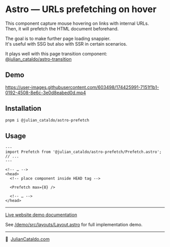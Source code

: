 # Astro — URLs prefetching on hover

This component capture mouse hovering on links with internal URLs.  
Then, it will prefetch the HTML document beforehand.

The goal is to make further page loading snappier.  
It's useful with SSG but also with SSR in certain scenarios.

It plays well with this page transition component:  
[@julian_cataldo/astro-transition](https://github.com/JulianCataldo/astro/tree/master/app/Transition)

## Demo

https://user-images.githubusercontent.com/603498/174425991-7151f1b1-0192-4508-8e6c-3e0d8eabed0d.mp4

## Installation

```sh
pnpm i @julian_cataldo/astro-prefetch
```

## Usage

```astro
---
import Prefetch from '@julian_cataldo/astro-prefetch/Prefetch.astro';
// ...
---
```

```astro
<!-- … -->
<head>
  <!-- place component inside HEAD tag -->

  <Prefetch max={8} />

  <!-- … -->
</head>
```

---

[Live website demo documentation](../../demo)

See [/demo/src/layouts/Layout.astro](../../demo/src/layouts/Layout.astro)
for full implementation demo.

---

🔗  [JulianCataldo.com](https://www.juliancataldo.com/)
